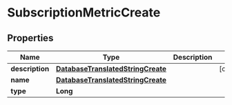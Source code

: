 
# SubscriptionMetricCreate

## Properties
Name | Type | Description | Notes
------------ | ------------- | ------------- | -------------
**description** | [**DatabaseTranslatedStringCreate**](DatabaseTranslatedStringCreate.md) |  |  [optional]
**name** | [**DatabaseTranslatedStringCreate**](DatabaseTranslatedStringCreate.md) |  | 
**type** | **Long** |  | 



